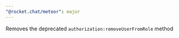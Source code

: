 ```yaml
---
"@rocket.chat/meteor": major
---
```


Removes the deprecated `authorization:removeUserFromRole` method
